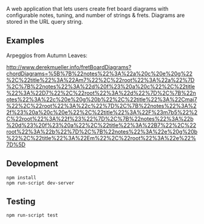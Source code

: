 
A web application that lets users create fret board diagrams with configurable notes, tuning, and number of strings & frets. Diagrams are stored in the URL query string.

## Examples

Arpeggios from Autumn Leaves:

http://www.derekmueller.info/fretBoardDiagrams?chordDiagrams=%5B%7B%22notes%22%3A%22a%20c%20e%20g%22%2C%22title%22%3A%22Am7%22%2C%22root%22%3A%22a%22%7D%2C%7B%22notes%22%3A%22d%20f%23%20a%20c%22%2C%22title%22%3A%22D7%22%2C%22root%22%3A%22d%22%7D%2C%7B%22notes%22%3A%22c%20e%20g%20b%22%2C%22title%22%3A%22Cmaj7%22%2C%22root%22%3A%22c%22%7D%2C%7B%22notes%22%3A%22f%23%20a%20c%20e%22%2C%22title%22%3A%22F%23m7b5%22%2C%22root%22%3A%22f%23%22%7D%2C%7B%22notes%22%3A%22b%20d%23%20f%23%20a%22%2C%22title%22%3A%22B7%22%2C%22root%22%3A%22b%22%7D%2C%7B%22notes%22%3A%22e%20g%20b%22%2C%22title%22%3A%22Em%22%2C%22root%22%3A%22e%22%7D%5D

## Development

```
npm install
npm run-script dev-server
```

## Testing

```
npm run-script test
```
